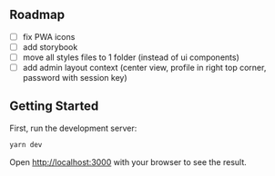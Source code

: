 ## Roadmap
- [ ] fix PWA icons
- [ ] add storybook
- [ ] move all styles files to 1 folder (instead of ui components)
- [ ] add admin layout context (center view, profile in right top corner, password with session key)

## Getting Started
First, run the development server:

```bash
yarn dev
```
Open [http://localhost:3000](http://localhost:3000) with your browser to see the result.

